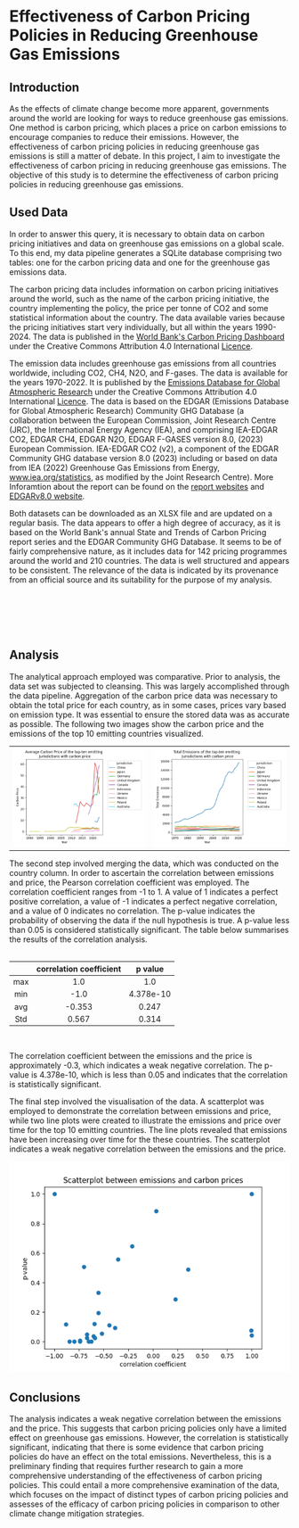 # Effectiveness of Carbon Pricing Policies in Reducing Greenhouse Gas Emissions
## Introduction
As the effects of climate change become more apparent, governments around the world are looking for ways to reduce greenhouse gas emissions. One method is carbon pricing, which places a price on carbon emissions to encourage companies to reduce their emissions. However, the effectiveness of carbon pricing policies in reducing greenhouse gas emissions is still a matter of debate. In this project, I aim to investigate the effectiveness of carbon pricing in reducing greenhouse gas emissions. The objective of this study is to determine the effectiveness of carbon pricing policies in reducing greenhouse gas emissions.
## Used Data
In order to answer this query, it is necessary to obtain data on carbon pricing initiatives and data on greenhouse gas emissions on a global scale. To this end, my data pipeline generates a SQLite database comprising two tables: one for the carbon pricing data and one for the greenhouse gas emissions data. 

The carbon pricing data includes information on carbon pricing initiatives around the world, such as the name of the carbon pricing initiative, the country implementing the policy, the price per tonne of CO2 and some statistical information about the country. The data available varies because the pricing initiatives start very individually, but all within the years 1990-2024. The data is published in the [World Bank's Carbon Pricing Dashboard](https://carbonpricingdashboard.worldbank.org/) under the Creative Commons Attribution 4.0 International [Licence](https://datacatalog.worldbank.org/public-licenses?fragment=cc).

The emission data includes greenhouse gas emissions from all countries worldwide, including CO2, CH4, N2O, and F-gases. The data is available for the years 1970-2022. It is published by the [Emissions Database for Global Atmospheric Research](https://edgar.jrc.ec.europa.eu/) under the Creative Commons Attribution 4.0 International [Licence](https://creativecommons.org/licenses/by/4.0/). The data is based on the EDGAR (Emissions Database for Global Atmospheric Research) Community GHG Database (a collaboration between the European Commission, Joint Research Centre (JRC), the International Energy Agency (IEA), and comprising IEA-EDGAR CO2, EDGAR CH4, EDGAR N2O, EDGAR F-GASES version 8.0, (2023) European Commission. IEA-EDGAR CO2 (v2), a component of the EDGAR Community GHG database version 8.0 (2023) including or based on data from IEA (2022) Greenhouse Gas Emissions from Energy, www.iea.org/statistics, as modified by the Joint Research Centre). More Inforamtion about the report can be found on the [report websites](https://edgar.jrc.ec.europa.eu/report_2023) and [EDGARv8.0 website](https://edgar.jrc.ec.europa.eu/dataset_ghg80).

Both datasets can be downloaded as an XLSX file and are updated on a regular basis. The data appears to offer a high degree of accuracy, as it is based on the World Bank's annual State and Trends of Carbon Pricing report series and the EDGAR Community GHG Database. It seems to be of fairly comprehensive nature, as it includes data for 142 pricing programmes around the world and 210 countries. The data is well structured and appears to be consistent. The relevance of the data is indicated by its provenance from an official source and its suitability for the purpose of my analysis.
<br/>
<br/>
<br/>
<br/>
<br/>
<br/>

## Analysis
The analytical approach employed was comparative. Prior to analysis, the data set was subjected to cleansing. This was largely accomplished through the data pipeline. Aggregation of the carbon price data was necessary to obtain the total price for each country, as in some cases, prices vary based on emission type. It was essential to ensure the stored data was as accurate as possible. The following two images show the carbon price and the emissions of the top 10 emitting countries visualized.
<table>
<tr>
<td><img src="./visualization/carbonprice-top10.png" alt="The Carbon Price from the year 1990 till today of the TOP10 emitting countries" width="300"/></td>
<td><img src="./visualization/emissions-top10.png" alt="Emmisions of the TOP 10 emiting contries from 1970 till today" width="300"/></td>
</tr>
</table>
The second step involved merging the data, which was conducted on the country column. In order to ascertain the correlation between emissions and price, the Pearson correlation coefficient was employed. The correlation coefficient ranges from -1 to 1. A value of 1 indicates a perfect positive correlation, a value of -1 indicates a perfect negative correlation, and a value of 0 indicates no correlation. The p-value indicates the probability of observing the data if the null hypothesis is true. A p-value less than 0.05 is considered statistically significant. The table below summarises the results of the correlation analysis.

<br/>
<br/>

| | correlation coefficient | p value |
|:--------:|:--------:|:--------:|
| max | 1.0 | 1.0 |
| min | -1.0 | 4.378e-10 |
| avg | -0.353 | 0.247 |
| Std | 0.567 | 0.314 |

<br/>

The correlation coefficient between the emissions and the price is approximately -0.3, which indicates a weak negative correlation. The p-value is 4.378e-10, which is less than 0.05 and indicates that the correlation is statistically significant.

The final step involved the visualisation of the data. A scatterplot was employed to demonstrate the correlation between emissions and price, while two line plots were created to illustrate the emissions and price over time for the top 10 emitting countries. The line plots revealed that emissions have been increasing over time for the these countries. The scatterplot indicates a weak negative correlation between the emissions and the price. 

<img src="./visualization/correlationScatter.png" alt="Scatterplot to test the corolation between emmisions and price" width="600"/>

## Conclusions
The analysis indicates a weak negative correlation between the emissions and the price. This suggests that carbon pricing policies only have a limited effect on greenhouse gas emissions. However, the correlation is statistically significant, indicating that there is some evidence that carbon pricing policies do have an effect on the total emissions. Nevertheless, this is a preliminary finding that requires further research to gain a more comprehensive understanding of the effectiveness of carbon pricing policies. This could entail a more comprehensive examination of the data, which focuses on the impact of distinct types of carbon pricing policies and assesses of the efficacy of carbon pricing policies in comparison to other climate change mitigation strategies.